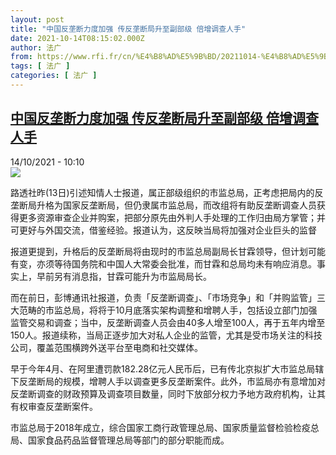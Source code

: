 ```yaml
---
layout: post
title: "中国反垄断力度加强 传反垄断局升至副部级 倍增调查人手"
date: 2021-10-14T08:15:02.000Z
author: 法广
from: https://www.rfi.fr/cn/%E4%B8%AD%E5%9B%BD/20211014-%E4%B8%AD%E5%9B%BD%E5%8F%8D%E5%9E%84%E6%96%AD%E5%8A%9B%E5%BA%A6%E5%8A%A0%E5%BC%BA-%E4%BC%A0%E5%8F%8D%E5%9E%84%E6%96%AD%E5%B1%80%E5%8D%87%E8%87%B3%E5%89%AF%E9%83%A8%E7%BA%A7-%E5%80%8D%E5%A2%9E%E8%B0%83%E6%9F%A5%E4%BA%BA%E6%89%8B
tags: [ 法广 ]
categories: [ 法广 ]
---
```

<!--1634199302000-->
[中国反垄断力度加强 传反垄断局升至副部级 倍增调查人手](https://www.rfi.fr/cn/%E4%B8%AD%E5%9B%BD/20211014-%E4%B8%AD%E5%9B%BD%E5%8F%8D%E5%9E%84%E6%96%AD%E5%8A%9B%E5%BA%A6%E5%8A%A0%E5%BC%BA-%E4%BC%A0%E5%8F%8D%E5%9E%84%E6%96%AD%E5%B1%80%E5%8D%87%E8%87%B3%E5%89%AF%E9%83%A8%E7%BA%A7-%E5%80%8D%E5%A2%9E%E8%B0%83%E6%9F%A5%E4%BA%BA%E6%89%8B)
------

<div>
<div>14/10/2021 - 10:10</div><img src="https://s.rfi.fr/media/display/b64286a8-b260-11eb-9b09-005056a964fe/AP21131376125593.jpg"><div >                    <p>路透社昨(13日)引述知情人士报道，属正部级组织的市监总局，正考虑把局内的反垄断局升格为国家反垄断局，但仍隶属市监总局，而改组将有助反垄断调查人员获得更多资源审查企业并购案，把部分原先由外判人手处理的工作归由局方掌管；并可更好与外国交流，借鉴经验。报道认为，这反映当局将加强对企业巨头的监督</p><p>报道更提到，升格后的反垄断局将由现时的市监总局副局长甘霖领导，但计划可能有变，亦须等待国务院和中国人大常委会批准，而甘霖和总局均未有响应消息。事实上，早前另有消息指，甘霖可能升为市监局局长。</p><p>而在前日，彭博通讯社报道，负责「反垄断调查」、「市场竞争」和「并购监管」三大范畴的市监总局，将将于10月底落实架构调整和增聘人手，包括设立部门加强监管交易和调查；当中，反垄断调查人员会由40多人增至100人，再于五年内增至150人。报道续称，当局正逐步加大对私人企业的监管，尤其是受市场关注的科技公司，覆盖范围横跨外送平台至电商和社交媒体。</p><p>早于今年4月、在阿里遭罚款182.28亿元人民币后，已有传北京拟扩大市监总局辖下反垄断局的规模，增聘人手以调查更多反垄断案件。此外，市监局亦有意增加对反垄断调查的财政预算及调查项目数量，同时下放部分权力予地方政府机构，让其有权审查反垄断案件。</p><p>市监总局于2018年成立，综合国家工商行政管理总局、国家质量监督检验检疫总局、国家食品药品监督管理总局等部门的部分职能而成。</p>                                            <div data-selfpromo-newsletter>    </div>    <div data-selfpromo-app>    </div>                </div>
</div>
